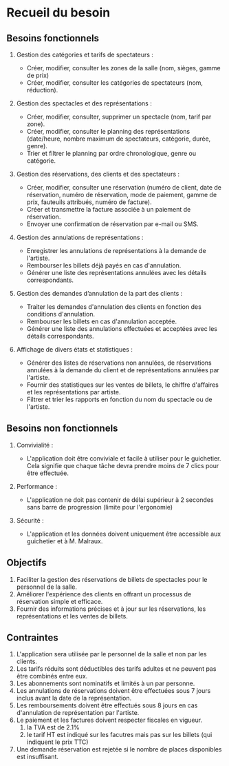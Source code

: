 # Recueil du besoin

## Besoins fonctionnels

1. Gestion des catégories et tarifs de spectateurs :
   - Créer, modifier, consulter les zones de la salle (nom, sièges, gamme de prix)
   - Créer, modifier, consulter les catégories de spectateurs (nom, réduction).

2. Gestion des spectacles et des représentations :
   - Créer, modifier, consulter, supprimer un spectacle (nom, tarif par zone).
   - Créer, modifier, consulter le planning des représentations (date/heure, nombre maximum de spectateurs, catégorie, durée, genre).
   - Trier et filtrer le planning par ordre chronologique, genre ou catégorie.

3. Gestion des réservations, des clients et des spectateurs :
   - Créer, modifier, consulter une réservation (numéro de client, date de réservation, numéro de réservation, mode de paiement, gamme de prix, fauteuils attribués, numéro de facture).
   - Créer et transmettre la facture associée à un paiement de réservation.
   - Envoyer une confirmation de réservation par e-mail ou SMS.

4. Gestion des annulations de représentations :
   - Enregistrer les annulations de représentations à la demande de l'artiste.
   - Rembourser les billets déjà payés en cas d'annulation.
   - Générer une liste des représentations annulées avec les détails correspondants.

5. Gestion des demandes d’annulation de la part des clients :
   - Traiter les demandes d'annulation des clients en fonction des conditions d'annulation.
   - Rembourser les billets en cas d'annulation acceptée.
   - Générer une liste des annulations effectuées et acceptées avec les détails correspondants.

6. Affichage de divers états et statistiques :
   - Générer des listes de réservations non annulées, de réservations annulées à la demande du client et de représentations annulées par l'artiste.
   - Fournir des statistiques sur les ventes de billets, le chiffre d'affaires et les représentations par artiste.
   - Filtrer et trier les rapports en fonction du nom du spectacle ou de l'artiste.

## Besoins non fonctionnels

1. Convivialité :
   - L'application doit être conviviale et facile à utiliser pour le guichetier. Cela signifie que chaque tâche devra prendre moins de 7 clics pour être effectuée.

2. Performance :
   - L'application ne doit pas contenir de délai supérieur à 2 secondes sans barre de progression (limite pour l'ergonomie)

3. Sécurité :
   - L'application et les données doivent uniquement être accessible aux guichetier et à M. Malraux.

## Objectifs

1. Faciliter la gestion des réservations de billets de spectacles pour le personnel de la salle.
2. Améliorer l'expérience des clients en offrant un processus de réservation simple et efficace.
3. Fournir des informations précises et à jour sur les réservations, les représentations et les ventes de billets.

## Contraintes

1. L'application sera utilisée par le personnel de la salle et non par les clients.
2. Les tarifs réduits sont déductibles des tarifs adultes et ne peuvent pas être combinés entre eux.
3. Les abonnements sont nominatifs et limités à un par personne.
4. Les annulations de réservations doivent être effectuées sous 7 jours inclus avant la date de la représentation.
5. Les remboursements doivent être effectués sous 8 jours en cas d'annulation de représentation par l'artiste.
6. Le paiement et les factures doivent respecter fiscales en vigueur.
    1. la TVA est de 2.1%
    2. le tarif HT est indiqué sur les facutres mais pas sur les billets (qui indiquent le prix TTC)
7. Une demande réservation est rejetée si le nombre de places disponibles est insuffisant.
